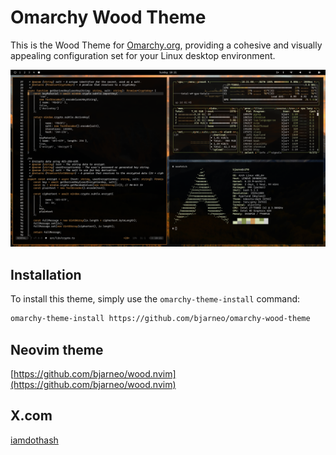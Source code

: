 # Omarchy Wood Theme

This is the Wood Theme for [Omarchy.org](https://omarchy.org), providing a cohesive and visually appealing configuration set for your Linux desktop environment.

<p align="center">
  <img src="theme.png" alt="Wood Theme Preview">
</p>

## Installation

To install this theme, simply use the `omarchy-theme-install` command:

```bash
omarchy-theme-install https://github.com/bjarneo/omarchy-wood-theme
```

## Neovim theme
[https://github.com/bjarneo/wood.nvim](https://github.com/bjarneo/wood.nvim)

## X.com
[iamdothash](https://x.com/iamdothash)
